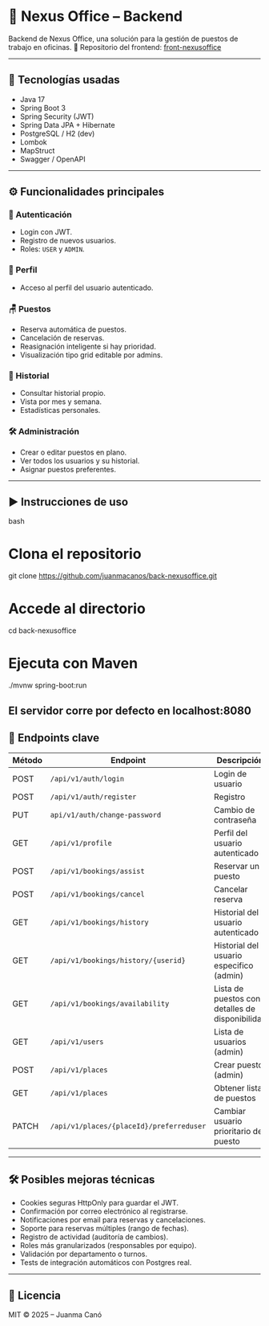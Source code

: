 # 🏢 Nexus Office – Backend

Backend de Nexus Office, una solución para la gestión de puestos de trabajo en oficinas.
🔗 Repositorio del frontend: [front-nexusoffice](https://github.com/juanmacanos/front-nexusoffice)

---

## 🚀 Tecnologías usadas

- Java 17
- Spring Boot 3
- Spring Security (JWT)
- Spring Data JPA + Hibernate
- PostgreSQL / H2 (dev)
- Lombok
- MapStruct
- Swagger / OpenAPI

---

## ⚙️ Funcionalidades principales

### 🔐 Autenticación
- Login con JWT.
- Registro de nuevos usuarios.
- Roles: `USER` y `ADMIN`.

### 👤 Perfil
- Acceso al perfil del usuario autenticado.

### 🪑 Puestos
- Reserva automática de puestos.
- Cancelación de reservas.
- Reasignación inteligente si hay prioridad.
- Visualización tipo grid editable por admins.

### 📅 Historial
- Consultar historial propio.
- Vista por mes y semana.
- Estadísticas personales.

### 🛠️ Administración
- Crear o editar puestos en plano.
- Ver todos los usuarios y su historial.
- Asignar puestos preferentes.

---

## ▶️ Instrucciones de uso

bash
# Clona el repositorio
git clone https://github.com/juanmacanos/back-nexusoffice.git

# Accede al directorio
cd back-nexusoffice

# Ejecuta con Maven
./mvnw spring-boot:run

El servidor corre por defecto en localhost:8080
---

## 🔗 Endpoints clave

| Método | Endpoint                      | Descripción                       |
|--------|-------------------------------|-----------------------------------|
| POST   | `/api/v1/auth/login`         | Login de usuario                  |
| POST   | `/api/v1/auth/register`      | Registro                          |
| PUT    | `api/v1/auth/change-password`| Cambio de contraseña
| GET    | `/api/v1/profile`            | Perfil del usuario autenticado    |
| POST   | `/api/v1/bookings/assist`    | Reservar un puesto                |
| POST   | `/api/v1/bookings/cancel`    | Cancelar reserva                  |
| GET    | `/api/v1/bookings/history`   | Historial del usuario autenticado |
| GET    | `/api/v1/bookings/history/{userid}`| Historial del usuario especifico (admin) |
| GET    | `/api/v1/bookings/availability` | Lista de puestos con detalles de disponibilidad |
| GET    | `/api/v1/users`              | Lista de usuarios (admin)         |
| POST   | `/api/v1/places`             | Crear puesto (admin)       |
| GET    | `/api/v1/places`             | Obtener lista de puestos   |
| PATCH  | `/api/v1/places/{placeId}/preferreduser` | Cambiar usuario prioritario de puesto |



---

## 🛠️ Posibles mejoras técnicas

- Cookies seguras HttpOnly para guardar el JWT.
- Confirmación por correo electrónico al registrarse.
- Notificaciones por email para reservas y cancelaciones.
- Soporte para reservas múltiples (rango de fechas).
- Registro de actividad (auditoría de cambios).
- Roles más granularizados (responsables por equipo).
- Validación por departamento o turnos.
- Tests de integración automáticos con Postgres real.
---

## 📄 Licencia

MIT © 2025 – Juanma Canó
